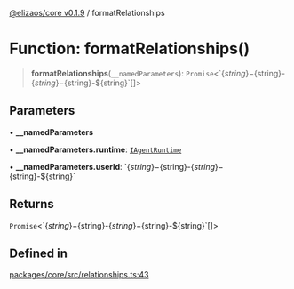 [@elizaos/core v0.1.9](../index.md) / formatRelationships

# Function: formatRelationships()

> **formatRelationships**(`__namedParameters`): `Promise`\<\`$\{string\}-$\{string\}-$\{string\}-$\{string\}-$\{string\}\`[]\>

## Parameters

• **\_\_namedParameters**

• **\_\_namedParameters.runtime**: [`IAgentRuntime`](../interfaces/IAgentRuntime.md)

• **\_\_namedParameters.userId**: \`$\{string\}-$\{string\}-$\{string\}-$\{string\}-$\{string\}\`

## Returns

`Promise`\<\`$\{string\}-$\{string\}-$\{string\}-$\{string\}-$\{string\}\`[]\>

## Defined in

[packages/core/src/relationships.ts:43](https://github.com/abilmansuryeshmuratov/tutorial_agent/blob/main/packages/core/src/relationships.ts#L43)
